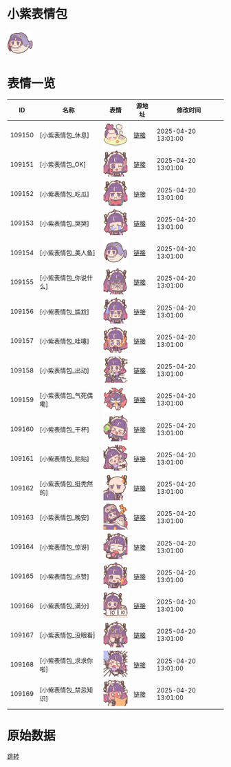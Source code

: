 # 小紫表情包

<img src="./cover.png" height="60" alt="cover" />

# 表情一览

|ID|名称|表情|源地址|修改时间|
|----|----|----|----|----|
|109150|[小紫表情包_休息]|<img src="./pic/109150_%5B小紫表情包_休息%5D.png" height="60" alt="休息"/>|[链接](https://i0.hdslb.com/bfs/garb/ca801150ed448bfcca415ba7dfdc27318f82093b.png)|2025-04-20 13:01:00|
|109151|[小紫表情包_OK]|<img src="./pic/109151_%5B小紫表情包_OK%5D.png" height="60" alt="OK"/>|[链接](https://i0.hdslb.com/bfs/garb/bfa6adb126fb52618de86f134052f13ac0ada016.png)|2025-04-20 13:01:00|
|109152|[小紫表情包_吃瓜]|<img src="./pic/109152_%5B小紫表情包_吃瓜%5D.png" height="60" alt="吃瓜"/>|[链接](https://i0.hdslb.com/bfs/garb/6956ed977774051a9d3b9761b4c1e6665353ea81.png)|2025-04-20 13:01:00|
|109153|[小紫表情包_哭哭]|<img src="./pic/109153_%5B小紫表情包_哭哭%5D.png" height="60" alt="哭哭"/>|[链接](https://i0.hdslb.com/bfs/garb/8f720b85858a8060a26441cecf4848384a17c264.png)|2025-04-20 13:01:00|
|109154|[小紫表情包_美人鱼]|<img src="./pic/109154_%5B小紫表情包_美人鱼%5D.png" height="60" alt="美人鱼"/>|[链接](https://i0.hdslb.com/bfs/garb/9a543bdac996e13c86da9e9d6c89dd23592e8624.png)|2025-04-20 13:01:00|
|109155|[小紫表情包_你说什么]|<img src="./pic/109155_%5B小紫表情包_你说什么%5D.png" height="60" alt="你说什么"/>|[链接](https://i0.hdslb.com/bfs/garb/6d98ab6d6ba01f65f3a7c81f7fa7e8afcfa4c8cc.png)|2025-04-20 13:01:00|
|109156|[小紫表情包_尴尬]|<img src="./pic/109156_%5B小紫表情包_尴尬%5D.png" height="60" alt="尴尬"/>|[链接](https://i0.hdslb.com/bfs/garb/c7dc13aa40a3389a4aae94f8e125c7625abbc78a.png)|2025-04-20 13:01:00|
|109157|[小紫表情包_哇噻]|<img src="./pic/109157_%5B小紫表情包_哇噻%5D.png" height="60" alt="哇噻"/>|[链接](https://i0.hdslb.com/bfs/garb/82f524d2304f781bbaa7415d12f1330949ff08bd.png)|2025-04-20 13:01:00|
|109158|[小紫表情包_出动]|<img src="./pic/109158_%5B小紫表情包_出动%5D.png" height="60" alt="出动"/>|[链接](https://i0.hdslb.com/bfs/garb/80a5d5ea4a3effafd59705c6db93e39a093a0412.png)|2025-04-20 13:01:00|
|109159|[小紫表情包_气死偶嘞]|<img src="./pic/109159_%5B小紫表情包_气死偶嘞%5D.png" height="60" alt="气死偶嘞"/>|[链接](https://i0.hdslb.com/bfs/garb/dc7e8df39af7db1c40a18102bfd66a03307559c8.png)|2025-04-20 13:01:00|
|109160|[小紫表情包_干杯]|<img src="./pic/109160_%5B小紫表情包_干杯%5D.png" height="60" alt="干杯"/>|[链接](https://i0.hdslb.com/bfs/garb/a1c03ea20f6b2b23ae9c169f4972b9c77e4d921b.png)|2025-04-20 13:01:00|
|109161|[小紫表情包_贴贴]|<img src="./pic/109161_%5B小紫表情包_贴贴%5D.png" height="60" alt="贴贴"/>|[链接](https://i0.hdslb.com/bfs/garb/7c88c2f37172fdf7659b12e2dc5cc4be03f10bb3.png)|2025-04-20 13:01:00|
|109162|[小紫表情包_挺秃然的]|<img src="./pic/109162_%5B小紫表情包_挺秃然的%5D.png" height="60" alt="挺秃然的"/>|[链接](https://i0.hdslb.com/bfs/garb/120760dec4f49c79186ae37479ac2f66c613cafb.png)|2025-04-20 13:01:00|
|109163|[小紫表情包_晚安]|<img src="./pic/109163_%5B小紫表情包_晚安%5D.png" height="60" alt="晚安"/>|[链接](https://i0.hdslb.com/bfs/garb/db9f4df2857ced4479f07cc9ace86078d6733b3f.png)|2025-04-20 13:01:00|
|109164|[小紫表情包_惊讶]|<img src="./pic/109164_%5B小紫表情包_惊讶%5D.png" height="60" alt="惊讶"/>|[链接](https://i0.hdslb.com/bfs/garb/e0875c7cd5d92ee6a4e082526fd107b348f8caf7.png)|2025-04-20 13:01:00|
|109165|[小紫表情包_点赞]|<img src="./pic/109165_%5B小紫表情包_点赞%5D.png" height="60" alt="点赞"/>|[链接](https://i0.hdslb.com/bfs/garb/1b2da8879346972fc46f74caf0fcede63b82f4b2.png)|2025-04-20 13:01:00|
|109166|[小紫表情包_满分]|<img src="./pic/109166_%5B小紫表情包_满分%5D.png" height="60" alt="满分"/>|[链接](https://i0.hdslb.com/bfs/garb/631e9cc866cc31f9fabe76f21749e53e7792ff6a.png)|2025-04-20 13:01:00|
|109167|[小紫表情包_没眼看]|<img src="./pic/109167_%5B小紫表情包_没眼看%5D.png" height="60" alt="没眼看"/>|[链接](https://i0.hdslb.com/bfs/garb/2df085a14d64ebbe06e6a0dc67360f255c886513.png)|2025-04-20 13:01:00|
|109168|[小紫表情包_求求你啦]|<img src="./pic/109168_%5B小紫表情包_求求你啦%5D.png" height="60" alt="求求你啦"/>|[链接](https://i0.hdslb.com/bfs/garb/87bb59c63518502b586b004bf8e2026604c8991e.png)|2025-04-20 13:01:00|
|109169|[小紫表情包_禁忌知识]|<img src="./pic/109169_%5B小紫表情包_禁忌知识%5D.png" height="60" alt="禁忌知识"/>|[链接](https://i0.hdslb.com/bfs/garb/f49973131687cfe18fa8617c3a307c6424ef857e.png)|2025-04-20 13:01:00|

# 原始数据

[跳转](./raw.json)

